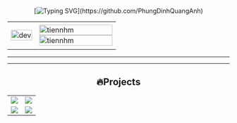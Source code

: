 <div align="center">
  
<!-- Typing SVG -->
[![Typing SVG](https://readme-typing-svg.demolab.com?font=Rubik&size=20&pause=1000&color=0178CE&background=DBFFEC&center=true&vCenter=true&width=630&lines=👋Hello!+I'm+Quang+Anh;+🎯I'm+interested+in+Machine+Learning,+Deep+Learning+(AI+Project);🌱Wishing+you+a+day+full+of+smiles!)](https://github.com/PhungDinhQuangAnh)

<table style="width:100%;">
  <tr>
    <td>
      <p align="center"> 
        <img src="https://cdn.dribbble.com/users/1059583/screenshots/4171367/coding-freak.gif" alt="dev" width="100%"/>
      </p>
    </td>
    <td>
        <img src="https://github-readme-stats.vercel.app/api/top-langs/?username=tiennhm&bg_color=FFFFFF00&text_color=179fa3&layout=compact&hide=CSS&langs_count=10&custom_title=Top%20ngôn%20ngữ%20được%20dùng" alt="tiennhm" width="100%"/>
        <img src="https://github-readme-stats.vercel.app/api?username=tiennhm&bg_color=FFFFFF00&text_color=179fa3&show_icons=true&count_private=true&include_all_commits=true&custom_title=Hoạt%20động%20trên%20Github" alt="tiennhm" width="100%"/>
    </td>
  </tr>
</table>

---
---

## 🔥Projects

<table>
  <tr>
    <td align="center" width="50%">
      <a href="https://github.com/vietnh1009/QuickDraw">
        <img src="https://github-readme-stats.vercel.app/api/pin/?username=vietnh1009&repo=QuickDraw&theme=tokyonight" />
      </a>
    </td>
    <td align="center" width="50%">
      <a href="https://github.com/vietnh1009/ASCII-generator">
        <img src="https://github-readme-stats.vercel.app/api/pin/?username=vietnh1009&repo=ASCII-generator&theme=radical" />
      </a>
    </td>
  </tr>
  <tr>
    <td align="center">
      <a href="https://github.com/vietnh1009/Super-mario-bros-A3C-pytorch">
        <img src="https://github-readme-stats.vercel.app/api/pin/?username=vietnh1009&repo=Super-mario-bros-A3C-pytorch&theme=calm" />
      </a>
    </td>
    <td align="center">
      <a href="https://github.com/vietnh1009/Street-fighter-A3C-ICM-pytorch/">
      <!-- Change the `github-readme-stats.anuraghazra1.vercel.app` to `github-readme-stats.vercel.app`  -->
      <img align="center" src="https://github-readme-stats.anuraghazra1.vercel.app/api/pin/?username=vietnh1009&repo=Street-fighter-A3C-ICM-pytorch&theme=merko" />
      </a>    
    </td>
  </tr>
</table>

</div>





 
